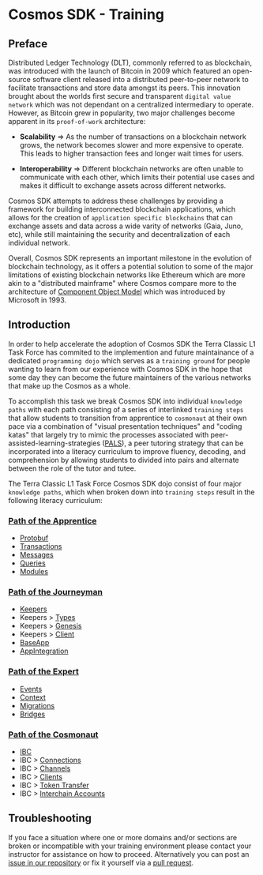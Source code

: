 # Cosmos SDK - Training
## Preface
Distributed Ledger Technology (DLT), commonly referred to as blockchain, was introduced with the launch of Bitcoin in 2009 which featured an open-source software client released into a distributed peer-to-peer network to facilitate transactions and store data amongst its peers. This innovation brought about the worlds first secure and transparent `digital value network` which was not dependant on a centralized intermediary to operate. However, as Bitcoin grew in popularity, two major challenges become apparent in its `proof-of-work` architecture:

- **Scalability** => As the number of transactions on a blockchain network grows, the network becomes slower and more expensive to operate. This leads to higher transaction fees and longer wait times for users.

- **Interoperability** => Different blockchain networks are often unable to communicate with each other, which limits their potential use cases and makes it difficult to exchange assets across different networks.

Cosmos SDK attempts to address these challenges by providing a framework for building interconnected blockchain applications, which allows for the creation of `application specific blockchains` that can exchange assets and data across a wide varity of networks (Gaia, Juno, etc), while still maintaining the security and decentralization of each individual network.

Overall, Cosmos SDK represents an important milestone in the evolution of blockchain technology, as it offers a potential solution to some of the major limitations of existing blockchain networks like Ethereum which are more akin to a "distributed mainframe" where Cosmos compare more to the architecture of [Component Object Model](https://en.wikipedia.org/wiki/Component_Object_Model) which was introduced by Microsoft in 1993.

## Introduction
In order to help accelerate the adoption of Cosmos SDK the Terra Classic L1 Task Force has commited to the implemention and future maintainance of a dedicated `programming dojo` which serves as a `training ground` for people wanting to learn from our experience with Cosmos SDK in the hope that some day they can become the future maintainers of the various networks that make up the Cosmos as a whole.

To accomplish this task we break Cosmos SDK into individual `knowledge paths` with each path consisting of a series of interlinked `training steps` that allow students to transition from apprentice to `cosmonaut` at their own pace via a combination of "visual presentation techniques" and "coding katas" that largely try to mimic the processes associated with peer-assisted-learning-strategies ([PALS](https://ies.ed.gov/ncee/wwc/docs/interventionReports/wwc_pals_013112.pdf)), a peer tutoring strategy that can be incorporated into a literacy curriculum to improve fluency, decoding, and comprehension by allowing students to divided into pairs and alternate between the role of the tutor and tutee.

The Terra Classic L1 Task Force Cosmos SDK dojo consist of four major `knowledge paths`, which when broken down into `training steps` result in the following literacy curriculum:

### [Path of the Apprentice](https://github.com/classic-terra/dojo/tree/main/workshops/cosmos-sdk/apprentice)
- [Protobuf](https://github.com/classic-terra/dojo/tree/main/workshops/cosmos-sdk/apprentice/katas/1/kata)
- [Transactions](https://github.com/classic-terra/dojo/tree/main/workshops/cosmos-sdk/apprentice/katas/2/kata)
- [Messages](https://github.com/classic-terra/dojo/tree/main/workshops/cosmos-sdk/apprentice/katas/3/kata)
- [Queries](https://github.com/classic-terra/dojo/tree/main/workshops/cosmos-sdk/apprentice/katas/4/kata)
- [Modules](https://github.com/classic-terra/dojo/tree/main/workshops/cosmos-sdk/apprentice/katas/5/kata)

### [Path of the Journeyman](https://github.com/classic-terra/dojo/tree/main/workshops/cosmos-sdk/journeyman)
- [Keepers](https://github.com/classic-terra/dojo/tree/main/workshops/cosmos-sdk/journeyman/katas/1/kata)
- Keepers > [Types](https://github.com/classic-terra/dojo/tree/main/workshops/cosmos-sdk/journeyman/katas/2/kata)
- Keepers > [Genesis](https://github.com/classic-terra/dojo/tree/main/workshops/cosmos-sdk/journeyman/katas/3/kata)
- Keepers > [Client](https://github.com/classic-terra/dojo/tree/main/workshops/cosmos-sdk/journeyman/katas/4/kata)
- [BaseApp](https://github.com/classic-terra/dojo/tree/main/workshops/cosmos-sdk/journeyman/katas/5/kata)
- [AppIntegration](https://github.com/classic-terra/dojo/tree/main/workshops/cosmos-sdk/journeyman/katas/6/kata)

### [Path of the Expert](https://github.com/classic-terra/dojo/tree/main/workshops/cosmos-sdk/expert)
- [Events](https://github.com/classic-terra/dojo/tree/main/workshops/cosmos-sdk/expert/katas/1/kata)
- [Context](https://github.com/classic-terra/dojo/tree/main/workshops/cosmos-sdk/expert/katas/2/kata)
- [Migrations](https://github.com/classic-terra/dojo/tree/main/workshops/cosmos-sdk/expert/katas/3/kata)
- [Bridges](https://github.com/classic-terra/dojo/tree/main/workshops/cosmos-sdk/expert/katas/4/kata)

### [Path of the Cosmonaut](https://github.com/classic-terra/dojo/tree/main/workshops/cosmos-sdk/cosmonaut)
- [IBC](https://github.com/classic-terra/dojo/tree/main/workshops/cosmos-sdk/cosmonaut/katas/1/kata)
- IBC > [Connections](https://github.com/classic-terra/dojo/tree/main/workshops/cosmos-sdk/cosmonaut/katas/2/kata)
- IBC > [Channels](https://github.com/classic-terra/dojo/tree/main/workshops/cosmos-sdk/cosmonaut/katas/3/kata)
- IBC > [Clients](https://github.com/classic-terra/dojo/tree/main/workshops/cosmos-sdk/cosmonaut/katas/4/kata)
- IBC > [Token Transfer](https://github.com/classic-terra/dojo/tree/main/workshops/cosmos-sdk/cosmonaut/katas/5/kata)
- IBC > [Interchain Accounts](https://github.com/classic-terra/dojo/tree/main/workshops/cosmos-sdk/cosmonaut/katas/6/kata)

## Troubleshooting
If you face a situation where one or more domains and/or sections are broken or incompatible with your training environment please contact your instructor for assistance on how to proceed. Alternatively you can post an [issue in our repository](https://github.com/classic-terra/dojo/issues) or fix it yourself via a [pull request](https://github.com/classic-terra/dojo/pulls).
